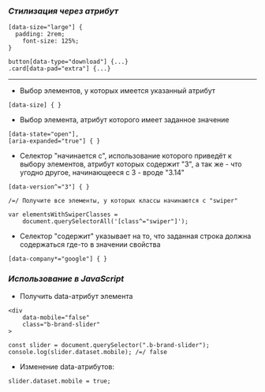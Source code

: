 ### _Стилизация через атрибут_

```
[data-size="large"] {
  padding: 2rem;
	font-size: 125%;
}

button[data-type="download"] {...}
.card[data-pad="extra"] {...}
```

---
- Выбор элементов, у которых имеется указанный атрибут

```
[data-size] { }
```

- Выбор элемента, атрибут которого имеет заданное значение

```
[data-state="open"],
[aria-expanded="true"] { }
```

- Селектор "начинается с", использование которого приведёт к выбору элементов, атрибут которых содержит "3", а так же - что угодно другое, начинающееся с 3 - вроде "3.14"

```
[data-version^="3"] { }
```

```
/=/ Получите все элементы, у которых классы начинаются с "swiper"

var elementsWithSwiperClasses =
	document.querySelectorAll('[class^="swiper"]');
```

- Селектор "содержит" указывает на то, что заданная строка должна содержаться где-то в значении свойства

```
[data-company*="google"] { }
```

### _Использование в JavaScript_

- Получить data-атрибут элемента

```
<div 
	data-mobile="false" 
	class="b-brand-slider"
>
```
```
const slider = document.querySelector(".b-brand-slider");
console.log(slider.dataset.mobile); /=/ false
```

- Изменение data-атрибутов:

```
slider.dataset.mobile = true;
```

